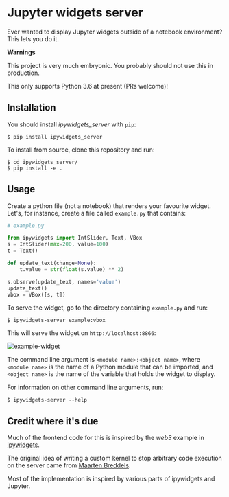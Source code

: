 
Jupyter widgets server
======================

Ever wanted to display Jupyter widgets outside of a notebook environment?
This lets you do it.

**Warnings**

This project is very much embryonic. You probably should not use this in production.

This only supports Python 3.6 at present (PRs welcome)!

## Installation

You should install *ipywidgets_server* with `pip`:

```
$ pip install ipywidgets_server
```

To install from source, clone this repository and run:

```
$ cd ipywidgets_server/
$ pip install -e .
```

## Usage

Create a python file (not a notebook) that renders your favourite widget. Let's, for
instance, create a file called `example.py` that contains:

```py
# example.py

from ipywidgets import IntSlider, Text, VBox
s = IntSlider(max=200, value=100)
t = Text()

def update_text(change=None):
    t.value = str(float(s.value) ** 2)

s.observe(update_text, names='value')
update_text()
vbox = VBox([s, t])
```

To serve the widget, go to the directory containing `example.py` and run:

```
$ ipywidgets-server example:vbox
```

This will serve the widget on `http://localhost:8866`:

![example-widget](docs/source/_images/simple-example.gif)

The command line argument is `<module name>:<object name>`, where `<module
name>` is the name of a Python module that can be imported, and `<object
name>` is the name of the variable that holds the widget to display.

For information on other command line arguments, run:

```
$ ipywidgets-server --help
```

## Credit where it's due

Much of the frontend code for this is inspired by the *web3* example in
[ipywidgets](https://github.com/jupyter-widgets/ipywidgets/tree/master/examples).

The original idea of writing a custom kernel to stop arbitrary code execution
on the server came from [Maarten
Breddels](https://twitter.com/maartenbreddels).

Most of the implementation is inspired by various parts of ipywidgets and Jupyter.
